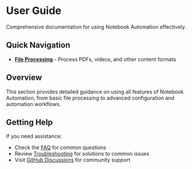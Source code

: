 # User Guide

Comprehensive documentation for using Notebook Automation effectively.

## Quick Navigation

- **[File Processing](file-processing.md)** - Process PDFs, videos, and other content formats

## Overview

This section provides detailed guidance on using all features of Notebook Automation, from basic file processing to advanced configuration and automation workflows.

## Getting Help

If you need assistance:

- Check the [FAQ](../getting-started/faq.md) for common questions
- Review [Troubleshooting](../troubleshooting/) for solutions to common issues
- Visit [GitHub Discussions](https://github.com/danielshue/notebook-automation/discussions) for community support
